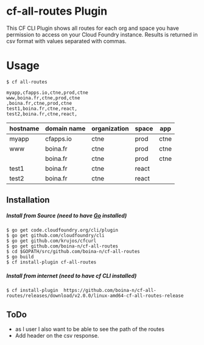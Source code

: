 # cf-all-routes Plugin
This CF CLI Plugin shows all routes for each org and space you have permission to access on your Cloud Foundry instance.
Results is returned in csv format with values separated with commas.

# Usage
`$ cf all-routes`
```
myapp,cfapps.io,ctne,prod,ctne
www,boina.fr,ctne,prod,ctne
,boina.fr,ctne,prod,ctne
test1,boina.fr,ctne,react,
test2,boina.fr,ctne,react,
```

| hostname | domain name | organization | space | app  |
|----------|-------------|--------------|-------|------|
| myapp    | cfapps.io   | ctne         | prod  | ctne |
| www      | boina.fr    | ctne         | prod  | ctne |
|          | boina.fr    | ctne         | prod  | ctne |
| test1    | boina.fr    | ctne         | react |      |
| test2    | boina.fr    | ctne         | react |      |

## Installation

##### Install from Source (need to have [Go](http://golang.org/dl/) installed)
  ```
  $ go get code.cloudfoundry.org/cli/plugin
  $ go get github.com/cloudfoundry/cli
  $ go get github.com/krujos/cfcurl
  $ go get github.com/boina-n/cf-all-routes
  $ cd $GOPATH/src/github.com/boina-n/cf-all-routes
  $ go build
  $ cf install-plugin cf-all-routes
  ```
##### Install from internet (need to have cf CLI installed)
```
$ cf install-plugin  https://github.com/boina-n/cf-all-routes/releases/download/v2.0.0/linux-amd64-cf-all-routes-release
```
## ToDo
- as I user I also want to be able to see the path of the routes
- Add header on the csv response.

